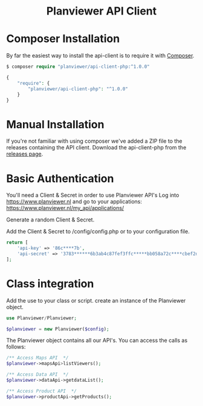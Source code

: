 
<h1 align="center"> Planviewer API Client</h1>


# Composer Installation

By far the easiest way to install the  api-client is to require it with [Composer](https://getcomposer.org/doc/00-intro.md).

```php
$ composer require "planviewer/api-client-php:^1.0.0"

{
    "require": {
        "planviewer/api-client-php": "^1.0.0"
    }
}
```

# Manual Installation
If you're not familiar with using composer we've added a ZIP file to the releases containing the API client.
Download the api-client-php from the [releases page](https://github.com/Planviewer/api-client-php/releases/).


# Basic Authentication
You'll need a Client & Secret in order to use Planviewer API's
Log into https://www.planviewer.nl and go to your applications: https://www.planviewer.nl/my_api/applications/

Generate a random Client & Secret.

Add the Client & Secret to /config/config.php or to your configuration file.

```php
return [
    'api-key' => '86c****7b',
    'api-secret' => '3783******6b3ab4c87fef3ffc*****bb058a72c****cbef2d',
];
```

# Class integration

Add the use to your class or script.
create an instance of the Planviewer object.


```php
use Planviewer/Planviewer;

$planviewer = new Planviewer($config);
```
The Planviewer object contains all our API's. You can access the calls as follows:
```php
/** Access Maps API  */
$planviewer->mapsApi>listViewers();

/** Access Data API  */
$planviewer->dataApi->getdataList();

/** Access Product API  */
$planviewer->productApi->getProducts();

```





